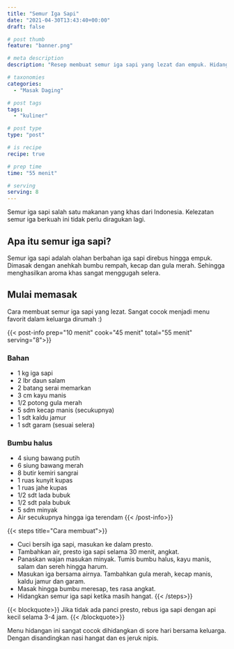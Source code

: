 ```yaml
---
title: "Semur Iga Sapi"
date: "2021-04-30T13:43:40+00:00"
draft: false

# post thumb
feature: "banner.png"

# meta description
description: "Resep membuat semur iga sapi yang lezat dan empuk. Hidangan spesial untuk keluarga."

# taxonomies
categories:
  - "Masak Daging"

# post tags
tags:
  - "kuliner"

# post type
type: "post"

# is recipe
recipe: true

# prep time
time: "55 menit"

# serving
serving: 8
---
```

Semur iga sapi salah satu makanan yang khas dari Indonesia. Kelezatan semur iga berkuah ini tidak perlu diragukan lagi.

## Apa itu semur iga sapi?

Semur iga sapi adalah olahan berbahan iga sapi direbus hingga empuk. Dimasak dengan anehkah bumbu rempah, kecap dan gula merah. Sehingga menghasilkan aroma khas sangat menggugah selera.

## Mulai memasak

Cara membuat semur iga sapi yang lezat. Sangat cocok menjadi menu favorit dalam keluarga dirumah :)

{{< post-info prep="10 menit" cook="45 menit" total="55 menit" serving="8">}}

### Bahan

-   1 kg iga sapi
-   2 lbr daun salam
-   2 batang serai memarkan
-   3 cm kayu manis
-   1/2 potong gula merah
-   5 sdm kecap manis (secukupnya)
-   1 sdt kaldu jamur
-   1 sdt garam (sesuai selera)

### Bumbu halus

-   4 siung bawang putih
-   6 siung bawang merah
-   8 butir kemiri sangrai
-   1 ruas kunyit kupas
-   1 ruas jahe kupas
-   1/2 sdt lada bubuk
-   1/2 sdt pala bubuk
-   5 sdm minyak
-   Air secukupnya hingga iga terendam
{{< /post-info>}}

{{< steps title="Cara membuat">}}
-   Cuci bersih iga sapi, masukan ke dalam presto.
-   Tambahkan air, presto iga sapi selama 30 menit, angkat.
-   Panaskan wajan masukan minyak. Tumis bumbu halus, kayu manis, salam dan sereh hingga harum.
-   Masukan iga bersama airnya. Tambahkan gula merah, kecap manis, kaldu jamur dan garam.
-   Masak hingga bumbu meresap, tes rasa angkat.
-   Hidangkan semur iga sapi ketika masih hangat.
{{< /steps>}}

{{< blockquote>}}
Jika tidak ada panci presto, rebus iga sapi dengan api kecil selama 3-4 jam.
{{< /blockquote>}}

Menu hidangan ini sangat cocok dihidangkan di sore hari bersama keluarga. Dengan disandingkan nasi hangat dan es jeruk nipis.